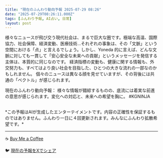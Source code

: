 ```yaml
---
title: "現在のふんわり動向予報 2025-07-29 08:26"
date: "2025-07-29T08:26:11.000Z"
tags: [ふんわり予報, AI占い, 日常]
layout: post
---
```


様々なニュースが飛び交う現代社会は、まるで巨大な圏です。極端な高温、国際協力、社会保障、経済変動、医療技術…それぞれの事象は、その「文脈」という空間における「点」と言えるでしょう。しかし、Yoneda 的に言えば、どんな文脈に対しても一貫して「安心安全な未来への貢献」というメッセージを発信する主体は、本質的に同じなのです。  経済指標の変動も、健康に関する情報も、外交努力も、すべてはより良い社会を目指した、ひとつの大きな流れの一部なのかもしれません。  個々のニュースは異なる顔を見せていますが、その背後には共通の「ベクトル」が感じられます。


現在のふんわり動向予報：
様々な情報が錯綜するものの、底流には着実な前進の意思が感じられます。変化への対応と、未来への希望を胸に。 #KGNINJA

<br>
*この予報はAIが生成したエンターテイメントです。内容の正確性を保証するものではありません。ふんわり一日に４回更新されます。みんなにふんわり拡散希望です。*

---
☕️ [Buy Me a Coffee](https://www.buymeacoffee.com/kgninja)

🐦 [現在の予報をXでシェア](https://twitter.com/intent/tweet?text=%E7%8F%BE%E5%9C%A8%E3%81%AE%E3%81%B5%E3%82%93%E3%82%8F%E3%82%8A%E4%BA%88%E5%A0%B1%3A%20%E3%80%8C%E6%A7%98%E3%80%85%E3%81%AA%E3%83%8B%E3%83%A5%E3%83%BC%E3%82%B9%E3%81%8C%E9%A3%9B%E3%81%B3%E4%BA%A4%E3%81%86%E7%8F%BE%E4%BB%A3%E7%A4%BE%E4%BC%9A%E3%81%AF%E3%80%81%E3%81%BE%E3%82%8B%E3%81%A7%E5%B7%A8%E5%A4%A7%E3%81%AA%E5%9C%8F%E3%81%A7%E3%81%99%E3%80%82%E3%80%8D%23KGNINJA%20%E7%B6%9A%E3%81%8D%E3%81%AF%E3%83%96%E3%83%AD%E3%82%B0%E3%81%A7%EF%BC%81%F0%9F%91%87&url=https%3A%2F%2Fkg-ninja.github.io%2FFunwariyoso%2F)
